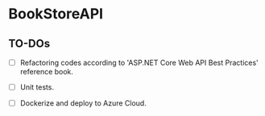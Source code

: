 # BookStoreAPI

## TO-DOs
 - [ ]  Refactoring codes according to 'ASP.NET Core Web API Best Practices' reference book.
 - [ ]  Unit tests.
 - [ ]  Dockerize and deploy to Azure Cloud.

